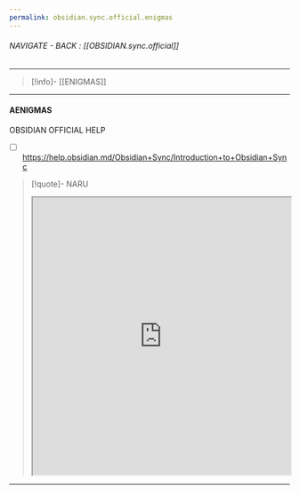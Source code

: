 ```yaml
---
permalink: obsidian.sync.official.enigmas
---
```


###### NAVIGATE - BACK :  [[OBSIDIAN.sync.official]]
----
>[!info]- [[ENIGMAS]]
-----
#### AENIGMAS




OBSIDIAN OFFICIAL HELP
- [ ] https://help.obsidian.md/Obsidian+Sync/Introduction+to+Obsidian+Sync
>[!quote]- NARU
><iframe allowfullscreen src="https://help.obsidian.md/Obsidian+Sync/Introduction+to+Obsidian+Sync" width="100%" height="500" ></iframe>

----

